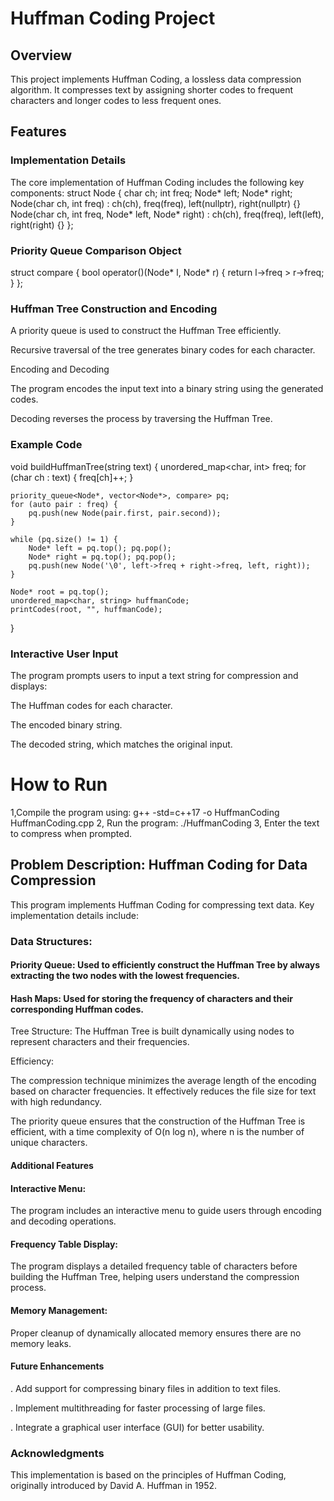 # Huffman Coding Project

## Overview
This project implements Huffman Coding, a lossless data compression algorithm. It compresses text by assigning shorter codes to frequent characters and longer codes to less frequent ones.

## Features

### Implementation Details

The core implementation of Huffman Coding includes the following key components:
    struct Node {
    char ch;
    int freq;
    Node* left;
    Node* right;
    Node(char ch, int freq)
        : ch(ch), freq(freq), left(nullptr), right(nullptr) {}
    Node(char ch, int freq, Node* left, Node* right)
        : ch(ch), freq(freq), left(left), right(right) {}
};

### Priority Queue Comparison Object
  struct compare {
    bool operator()(Node* l, Node* r) {
        return l->freq > r->freq;
    }
};

### Huffman Tree Construction and Encoding

A priority queue is used to construct the Huffman Tree efficiently.

Recursive traversal of the tree generates binary codes for each character.

Encoding and Decoding

The program encodes the input text into a binary string using the generated codes.

Decoding reverses the process by traversing the Huffman Tree.

### Example Code

void buildHuffmanTree(string text) {
    unordered_map<char, int> freq;
    for (char ch : text) {
        freq[ch]++;
    }

    priority_queue<Node*, vector<Node*>, compare> pq;
    for (auto pair : freq) {
        pq.push(new Node(pair.first, pair.second));
    }

    while (pq.size() != 1) {
        Node* left = pq.top(); pq.pop();
        Node* right = pq.top(); pq.pop();
        pq.push(new Node('\0', left->freq + right->freq, left, right));
    }

    Node* root = pq.top();
    unordered_map<char, string> huffmanCode;
    printCodes(root, "", huffmanCode);
}
### Interactive User Input

The program prompts users to input a text string for compression and displays:

The Huffman codes for each character.

The encoded binary string.

The decoded string, which matches the original input.
# How to Run

1,Compile the program using:
g++ -std=c++17 -o HuffmanCoding HuffmanCoding.cpp
2, Run the program:
./HuffmanCoding
3, Enter the text to compress when prompted.

## Problem Description: Huffman Coding for Data Compression

This program implements Huffman Coding for compressing text data. Key implementation details include:

### Data Structures:

#### Priority Queue: Used to efficiently construct the Huffman Tree by always extracting the two nodes with the lowest frequencies.

#### Hash Maps: Used for storing the frequency of characters and their corresponding Huffman codes.

Tree Structure: The Huffman Tree is built dynamically using nodes to represent characters and their frequencies.

Efficiency:

The compression technique minimizes the average length of the encoding based on character frequencies. It effectively reduces the file size for text with high redundancy.

The priority queue ensures that the construction of the Huffman Tree is efficient, with a time complexity of O(n log n), where n is the number of unique characters.

#### Additional Features

#### Interactive Menu: 
The program includes an interactive menu to guide users through encoding and decoding operations.

#### Frequency Table Display: 
The program displays a detailed frequency table of characters before building the Huffman Tree, helping users understand the compression process.

#### Memory Management: 
Proper cleanup of dynamically allocated memory ensures there are no memory leaks.

#### Future Enhancements

. Add support for compressing binary files in addition to text files.

. Implement multithreading for faster processing of large files.

. Integrate a graphical user interface (GUI) for better usability.

### Acknowledgments

This implementation is based on the principles of Huffman Coding, originally introduced by David A. Huffman in 1952.

